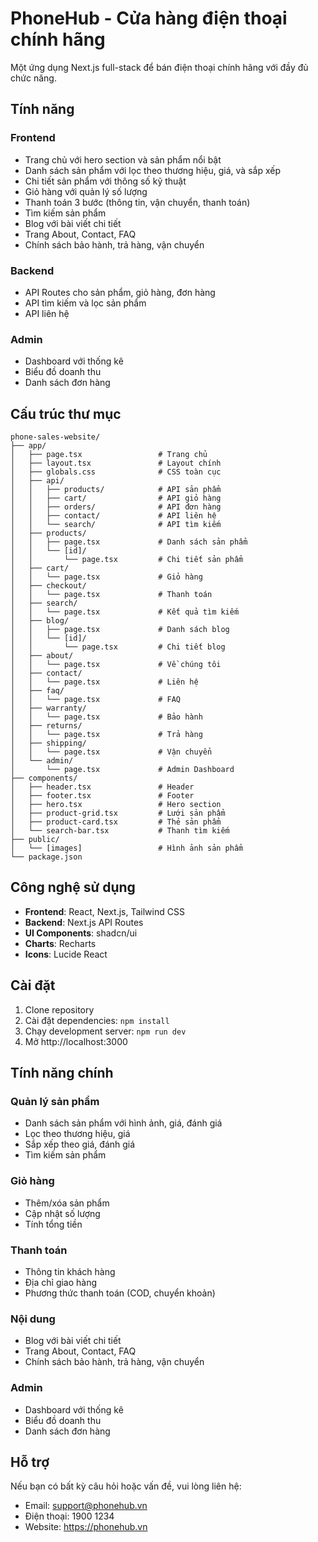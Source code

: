 # PhoneHub - Cửa hàng điện thoại chính hãng

Một ứng dụng Next.js full-stack để bán điện thoại chính hãng với đầy đủ chức năng.

## Tính năng

### Frontend
- Trang chủ với hero section và sản phẩm nổi bật
- Danh sách sản phẩm với lọc theo thương hiệu, giá, và sắp xếp
- Chi tiết sản phẩm với thông số kỹ thuật
- Giỏ hàng với quản lý số lượng
- Thanh toán 3 bước (thông tin, vận chuyển, thanh toán)
- Tìm kiếm sản phẩm
- Blog với bài viết chi tiết
- Trang About, Contact, FAQ
- Chính sách bảo hành, trả hàng, vận chuyển

### Backend
- API Routes cho sản phẩm, giỏ hàng, đơn hàng
- API tìm kiếm và lọc sản phẩm
- API liên hệ

### Admin
- Dashboard với thống kê
- Biểu đồ doanh thu
- Danh sách đơn hàng

## Cấu trúc thư mục

```
phone-sales-website/  
├── app/  
│   ├── page.tsx                 # Trang chủ  
│   ├── layout.tsx               # Layout chính  
│   ├── globals.css              # CSS toàn cục  
│   ├── api/  
│   │   ├── products/            # API sản phẩm  
│   │   ├── cart/                # API giỏ hàng  
│   │   ├── orders/              # API đơn hàng  
│   │   ├── contact/             # API liên hệ  
│   │   └── search/              # API tìm kiếm  
│   ├── products/  
│   │   ├── page.tsx             # Danh sách sản phẩm  
│   │   └── [id]/  
│   │       └── page.tsx         # Chi tiết sản phẩm  
│   ├── cart/  
│   │   └── page.tsx             # Giỏ hàng  
│   ├── checkout/  
│   │   └── page.tsx             # Thanh toán  
│   ├── search/  
│   │   └── page.tsx             # Kết quả tìm kiếm  
│   ├── blog/  
│   │   ├── page.tsx             # Danh sách blog  
│   │   └── [id]/  
│   │       └── page.tsx         # Chi tiết blog  
│   ├── about/  
│   │   └── page.tsx             # Về chúng tôi  
│   ├── contact/  
│   │   └── page.tsx             # Liên hệ  
│   ├── faq/  
│   │   └── page.tsx             # FAQ  
│   ├── warranty/  
│   │   └── page.tsx             # Bảo hành  
│   ├── returns/  
│   │   └── page.tsx             # Trả hàng  
│   ├── shipping/  
│   │   └── page.tsx             # Vận chuyển  
│   └── admin/  
│       └── page.tsx             # Admin Dashboard  
├── components/  
│   ├── header.tsx               # Header  
│   ├── footer.tsx               # Footer  
│   ├── hero.tsx                 # Hero section  
│   ├── product-grid.tsx         # Lưới sản phẩm  
│   ├── product-card.tsx         # Thẻ sản phẩm  
│   └── search-bar.tsx           # Thanh tìm kiếm  
├── public/  
│   └── [images]                 # Hình ảnh sản phẩm  
└── package.json  
```

## Công nghệ sử dụng

- **Frontend**: React, Next.js, Tailwind CSS
- **Backend**: Next.js API Routes
- **UI Components**: shadcn/ui
- **Charts**: Recharts
- **Icons**: Lucide React

## Cài đặt

1. Clone repository
2. Cài đặt dependencies: `npm install`
3. Chạy development server: `npm run dev`
4. Mở http://localhost:3000

## Tính năng chính

### Quản lý sản phẩm
- Danh sách sản phẩm với hình ảnh, giá, đánh giá
- Lọc theo thương hiệu, giá
- Sắp xếp theo giá, đánh giá
- Tìm kiếm sản phẩm

### Giỏ hàng
- Thêm/xóa sản phẩm
- Cập nhật số lượng
- Tính tổng tiền

### Thanh toán
- Thông tin khách hàng
- Địa chỉ giao hàng
- Phương thức thanh toán (COD, chuyển khoản)

### Nội dung
- Blog với bài viết chi tiết
- Trang About, Contact, FAQ
- Chính sách bảo hành, trả hàng, vận chuyển

### Admin
- Dashboard với thống kê
- Biểu đồ doanh thu
- Danh sách đơn hàng

## Hỗ trợ

Nếu bạn có bất kỳ câu hỏi hoặc vấn đề, vui lòng liên hệ:
- Email: support@phonehub.vn
- Điện thoại: 1900 1234
- Website: https://phonehub.vn
